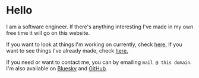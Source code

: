 # Hello 

I am a software engineer. If there's anything interesting I've made in my own free time it will go on this website.

If you want to look at things I'm working on currently, check [here.](/now)
If you want to see things I've already made, check [here.](/projects)

If you need or want to contact me, you can by emailing `mail @ this domain`. I'm also available on [Bluesky](https://bsky.app/profile/enzo.social) and [GitHub](https://github.com/typicel).


